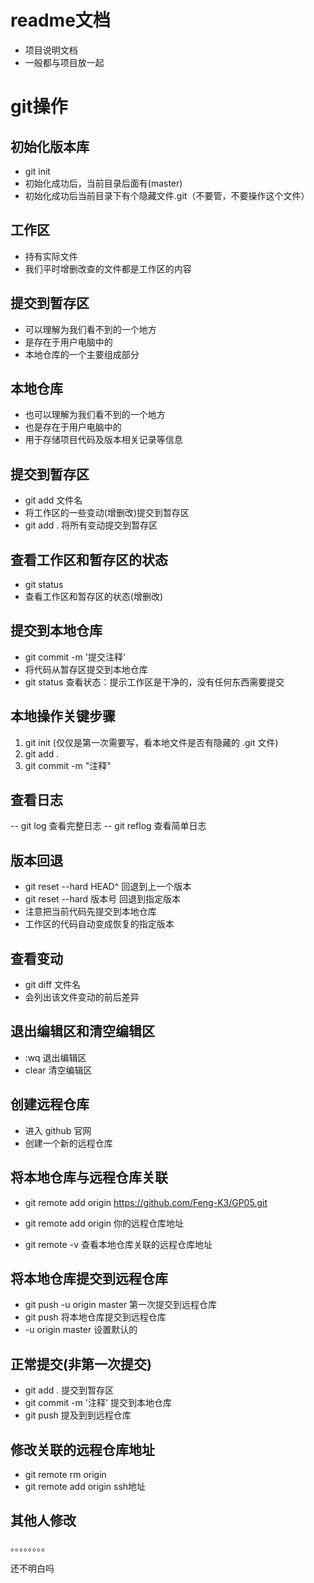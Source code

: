 # readme文档
- 项目说明文档
- 一般都与项目放一起

# git操作

## 初始化版本库
- git init
- 初始化成功后，当前目录后面有(master)
- 初始化成功后当前目录下有个隐藏文件.git（不要管，不要操作这个文件）

## 工作区
- 持有实际文件
- 我们平时增删改查的文件都是工作区的内容

## 提交到暂存区
- 可以理解为我们看不到的一个地方
- 是存在于用户电脑中的
- 本地仓库的一个主要组成部分

## 本地仓库
- 也可以理解为我们看不到的一个地方
- 也是存在于用户电脑中的
- 用于存储项目代码及版本相关记录等信息


## 提交到暂存区
- git add 文件名
- 将工作区的一些变动(增删改)提交到暂存区
- git add . 将所有变动提交到暂存区

## 查看工作区和暂存区的状态
- git status
- 查看工作区和暂存区的状态(增删改)

## 提交到本地仓库
- git commit -m '提交注释'
- 将代码从暂存区提交到本地仓库
- git status 查看状态：提示工作区是干净的，没有任何东西需要提交

## 本地操作关键步骤
1. git init
(仅仅是第一次需要写，看本地文件是否有隐藏的 .git 文件)
2. git add .
3. git commit -m "注释"

## 查看日志
-- git log  查看完整日志
-- git reflog   查看简单日志

## 版本回退
- git reset --hard HEAD^
回退到上一个版本
- git reset --hard 版本号
回退到指定版本
- 注意把当前代码先提交到本地仓库
- 工作区的代码自动变成恢复的指定版本

## 查看变动
- git diff 文件名
- 会列出该文件变动的前后差异

## 退出编辑区和清空编辑区
- :wq   退出编辑区
- clear 清空编辑区

## 创建远程仓库
- 进入 github 官网
- 创建一个新的远程仓库

## 将本地仓库与远程仓库关联
- git remote add origin https://github.com/Feng-K3/GP05.git
- git remote add origin 你的远程仓库地址

- git remote -v 查看本地仓库关联的远程仓库地址

## 将本地仓库提交到远程仓库
- git push -u origin master
第一次提交到远程仓库
- git push 将本地仓库提交到远程仓库
- -u origin master 设置默认的

## 正常提交(非第一次提交)
- git add . 提交到暂存区
- git commit -m '注释' 提交到本地仓库
- git push 提及到到远程仓库

## 修改关联的远程仓库地址
- git remote rm origin
- git remote add origin ssh地址

## 其他人修改
。。。。。。。。

还不明白吗
